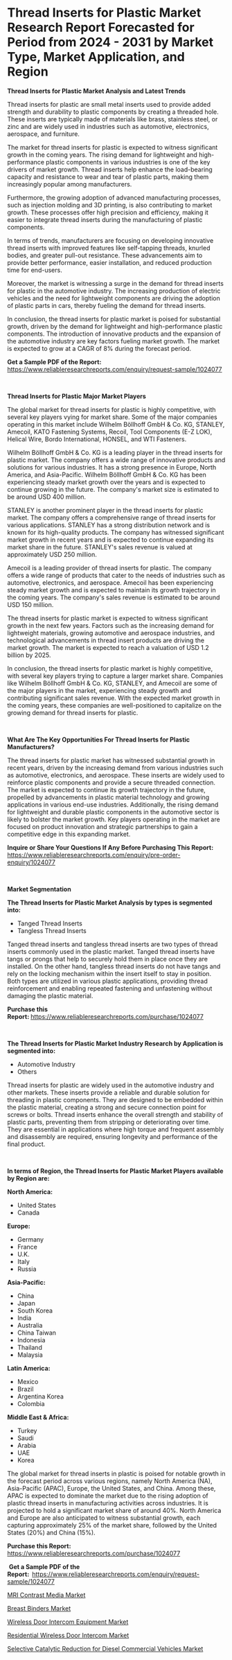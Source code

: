 <p><h1>Thread Inserts for Plastic Market Research Report Forecasted for Period from 2024 -  2031 by Market Type, Market Application, and Region</h1></p><p><strong>Thread Inserts for Plastic Market Analysis and Latest Trends</strong></p>
<p><p>Thread inserts for plastic are small metal inserts used to provide added strength and durability to plastic components by creating a threaded hole. These inserts are typically made of materials like brass, stainless steel, or zinc and are widely used in industries such as automotive, electronics, aerospace, and furniture.</p><p>The market for thread inserts for plastic is expected to witness significant growth in the coming years. The rising demand for lightweight and high-performance plastic components in various industries is one of the key drivers of market growth. Thread inserts help enhance the load-bearing capacity and resistance to wear and tear of plastic parts, making them increasingly popular among manufacturers.</p><p>Furthermore, the growing adoption of advanced manufacturing processes, such as injection molding and 3D printing, is also contributing to market growth. These processes offer high precision and efficiency, making it easier to integrate thread inserts during the manufacturing of plastic components.</p><p>In terms of trends, manufacturers are focusing on developing innovative thread inserts with improved features like self-tapping threads, knurled bodies, and greater pull-out resistance. These advancements aim to provide better performance, easier installation, and reduced production time for end-users.</p><p>Moreover, the market is witnessing a surge in the demand for thread inserts for plastic in the automotive industry. The increasing production of electric vehicles and the need for lightweight components are driving the adoption of plastic parts in cars, thereby fueling the demand for thread inserts.</p><p>In conclusion, the thread inserts for plastic market is poised for substantial growth, driven by the demand for lightweight and high-performance plastic components. The introduction of innovative products and the expansion of the automotive industry are key factors fueling market growth. The market is expected to grow at a CAGR of 8% during the forecast period.</p></p>
<p><strong>Get a Sample PDF of the Report:&nbsp;</strong> <a href="https://www.reliableresearchreports.com/enquiry/request-sample/1024077">https://www.reliableresearchreports.com/enquiry/request-sample/1024077</a></p>
<p>&nbsp;</p>
<p><strong>Thread Inserts for Plastic Major Market Players</strong></p>
<p><p>The global market for thread inserts for plastic is highly competitive, with several key players vying for market share. Some of the major companies operating in this market include Wilhelm Böllhoff GmbH & Co. KG, STANLEY, Amecoil, KATO Fastening Systems, Recoil, Tool Components (E-Z LOK), Helical Wire, Bordo International, HONSEL, and WTI Fasteners.</p><p>Wilhelm Böllhoff GmbH & Co. KG is a leading player in the thread inserts for plastic market. The company offers a wide range of innovative products and solutions for various industries. It has a strong presence in Europe, North America, and Asia-Pacific. Wilhelm Böllhoff GmbH & Co. KG has been experiencing steady market growth over the years and is expected to continue growing in the future. The company's market size is estimated to be around USD 400 million.</p><p>STANLEY is another prominent player in the thread inserts for plastic market. The company offers a comprehensive range of thread inserts for various applications. STANLEY has a strong distribution network and is known for its high-quality products. The company has witnessed significant market growth in recent years and is expected to continue expanding its market share in the future. STANLEY's sales revenue is valued at approximately USD 250 million.</p><p>Amecoil is a leading provider of thread inserts for plastic. The company offers a wide range of products that cater to the needs of industries such as automotive, electronics, and aerospace. Amecoil has been experiencing steady market growth and is expected to maintain its growth trajectory in the coming years. The company's sales revenue is estimated to be around USD 150 million.</p><p>The thread inserts for plastic market is expected to witness significant growth in the next few years. Factors such as the increasing demand for lightweight materials, growing automotive and aerospace industries, and technological advancements in thread insert products are driving the market growth. The market is expected to reach a valuation of USD 1.2 billion by 2025.</p><p>In conclusion, the thread inserts for plastic market is highly competitive, with several key players trying to capture a larger market share. Companies like Wilhelm Böllhoff GmbH & Co. KG, STANLEY, and Amecoil are some of the major players in the market, experiencing steady growth and contributing significant sales revenue. With the expected market growth in the coming years, these companies are well-positioned to capitalize on the growing demand for thread inserts for plastic.</p></p>
<p>&nbsp;</p>
<p><strong>What Are The Key Opportunities For Thread Inserts for Plastic Manufacturers?</strong></p>
<p><p>The thread inserts for plastic market has witnessed substantial growth in recent years, driven by the increasing demand from various industries such as automotive, electronics, and aerospace. These inserts are widely used to reinforce plastic components and provide a secure threaded connection. The market is expected to continue its growth trajectory in the future, propelled by advancements in plastic material technology and growing applications in various end-use industries. Additionally, the rising demand for lightweight and durable plastic components in the automotive sector is likely to bolster the market growth. Key players operating in the market are focused on product innovation and strategic partnerships to gain a competitive edge in this expanding market.</p></p>
<p><strong>Inquire or Share Your Questions If Any Before Purchasing This Report:</strong> <a href="https://www.reliableresearchreports.com/enquiry/pre-order-enquiry/1024077">https://www.reliableresearchreports.com/enquiry/pre-order-enquiry/1024077</a></p>
<p>&nbsp;</p>
<p><strong>Market Segmentation</strong></p>
<p><strong>The Thread Inserts for Plastic Market Analysis by types is segmented into:</strong></p>
<p><ul><li>Tanged Thread Inserts</li><li>Tangless Thread Inserts</li></ul></p>
<p><p>Tanged thread inserts and tangless thread inserts are two types of thread inserts commonly used in the plastic market. Tanged thread inserts have tangs or prongs that help to securely hold them in place once they are installed. On the other hand, tangless thread inserts do not have tangs and rely on the locking mechanism within the insert itself to stay in position. Both types are utilized in various plastic applications, providing thread reinforcement and enabling repeated fastening and unfastening without damaging the plastic material.</p></p>
<p><strong>Purchase this Report:&nbsp;</strong><a href="https://www.reliableresearchreports.com/purchase/1024077">https://www.reliableresearchreports.com/purchase/1024077</a></p>
<p>&nbsp;</p>
<p><strong>The Thread Inserts for Plastic Market Industry Research by Application is segmented into:</strong></p>
<p><ul><li>Automotive Industry</li><li>Others</li></ul></p>
<p><p>Thread inserts for plastic are widely used in the automotive industry and other markets. These inserts provide a reliable and durable solution for threading in plastic components. They are designed to be embedded within the plastic material, creating a strong and secure connection point for screws or bolts. Thread inserts enhance the overall strength and stability of plastic parts, preventing them from stripping or deteriorating over time. They are essential in applications where high torque and frequent assembly and disassembly are required, ensuring longevity and performance of the final product.</p></p>
<p>&nbsp;</p>
<p><strong>In terms of Region, the Thread Inserts for Plastic Market Players available by Region are:</strong></p>
<p>
    <p> <strong> North America: </strong>
        <ul>
            <li>United States</li>
            <li>Canada</li>
        </ul>
        </p> 
    <p> <strong> Europe: </strong>
        <ul>
            <li>Germany</li>
            <li>France</li>
            <li>U.K.</li>
            <li>Italy</li>
            <li>Russia</li>
        </ul>
        </p> 
    <p> <strong> Asia-Pacific: </strong>
        <ul>
            <li>China</li>
            <li>Japan</li>
            <li>South Korea</li>
            <li>India</li>
            <li>Australia</li>
            <li>China Taiwan</li>
            <li>Indonesia</li>
            <li>Thailand</li>
            <li>Malaysia</li>
        </ul>
        </p> 
    <p> <strong> Latin America: </strong>
        <ul>
            <li>Mexico</li>
            <li>Brazil</li>
            <li>Argentina Korea</li>
            <li>Colombia</li>
        </ul>
        </p> 
    <p> <strong> Middle East & Africa: </strong>
        <ul>
            <li>Turkey</li>
            <li>Saudi</li>
            <li>Arabia</li>
            <li>UAE</li>
            <li>Korea</li>
        </ul>
    </p>
    </p>
<p><p>The global market for thread inserts in plastic is poised for notable growth in the forecast period across various regions, namely North America (NA), Asia-Pacific (APAC), Europe, the United States, and China. Among these, APAC is expected to dominate the market due to the rising adoption of plastic thread inserts in manufacturing activities across industries. It is projected to hold a significant market share of around 40%. North America and Europe are also anticipated to witness substantial growth, each capturing approximately 25% of the market share, followed by the United States (20%) and China (15%).</p></p>
<p><strong>Purchase this Report: </strong><a href="https://www.reliableresearchreports.com/purchase/1024077">https://www.reliableresearchreports.com/purchase/1024077</a></p>
<p>&nbsp;<strong>Get a Sample PDF of the Report:&nbsp;&nbsp;</strong><a href="https://www.reliableresearchreports.com/enquiry/request-sample/1024077">https://www.reliableresearchreports.com/enquiry/request-sample/1024077</a></p>
<p><strong></strong></p>
<p><p><a href="https://github.com/jhcraigie/Market-Research-Report-List-1/blob/main/mri-contrast-media-market.md">MRI Contrast Media Market</a></p><p><a href="https://github.com/Triciasol/Market-Research-Report-List-1/blob/main/breast-binders-market.md">Breast Binders Market</a></p><p><a href="https://www.linkedin.com/pulse/wireless-door-intercom-equipment-market-size-trends-growth-ef5se?trackingId=5Qnm%2FONhSeu3nQE4cV0avw%3D%3D">Wireless Door Intercom Equipment Market</a></p><p><a href="https://www.linkedin.com/pulse/global-residential-wireless-door-intercom-market-types-applications-kckhe?trackingId=eOD3md9QTDiGKD3BJR6iHg%3D%3D">Residential Wireless Door Intercom Market</a></p><p><a href="https://medium.com/@jeremyking767/selective-catalytic-reduction-for-diesel-commercial-vehicles-market-analysis-its-cagr-market-a6133e08f661">Selective Catalytic Reduction for Diesel Commercial Vehicles Market</a></p></p>